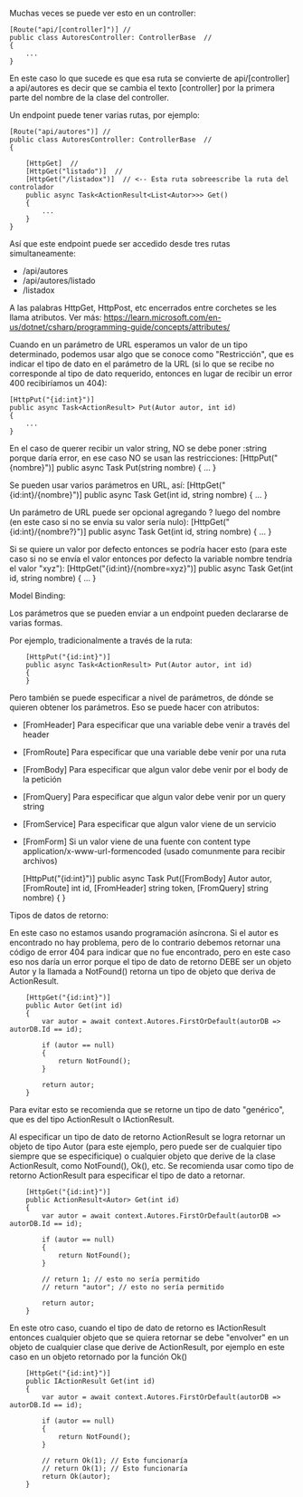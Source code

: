 Muchas veces se puede ver esto en un controller:

    [Route("api/[controller]")] // 
    public class AutoresController: ControllerBase  // 
    {
        ...
    }

En este caso lo que sucede es que esa ruta se convierte de api/[controller] a
api/autores es decir que se cambia el texto [controller] por la primera
parte del nombre de la clase del controller.


Un endpoint puede tener varias rutas, por ejemplo:

    [Route("api/autores")] // 
    public class AutoresController: ControllerBase  // 
    {

        [HttpGet]  // 
        [HttpGet("listado")]  // 
        [HttpGet("/listadox")]  // <-- Esta ruta sobreescribe la ruta del controlador
        public async Task<ActionResult<List<Autor>>> Get()
        {
            ...
        }
    }

Así que este endpoint puede ser accedido desde tres rutas simultaneamente:
- /api/autores
- /api/autores/listado
- /listadox
        
A las palabras HttpGet, HttpPost, etc encerrados entre corchetes se les llama atributos.
Ver más: https://learn.microsoft.com/en-us/dotnet/csharp/programming-guide/concepts/attributes/


Cuando en un parámetro de URL esperamos un valor de un tipo determinado, podemos usar
algo que se conoce como "Restricción", que es indicar el tipo de dato en el parámetro de
la URL (si lo que se recibe no corresponde al tipo de dato requerido, entonces en lugar
de recibir un error 400 recibiríamos un 404):

    [HttpPut("{id:int}")]
    public async Task<ActionResult> Put(Autor autor, int id)
    {
        ...
    }

En el caso de querer recibir un valor string, NO se debe poner :string porque daría error,
en ese caso NO se usan las restricciones:
    [HttpPut("{nombre}")]
    public async Task<ActionResult> Put(string nombre)
    {
        ...
    }

Se pueden usar varios parámetros en URL, así:
    [HttpGet("{id:int}/{nombre}")]
    public async Task<ActionResult> Get(int id, string nombre)
    {
        ...
    }

Un parámetro de URL puede ser opcional agregando ? luego del nombre
(en este caso si no se envía su valor sería nulo):
    [HttpGet("{id:int}/{nombre?}")]
    public async Task<ActionResult> Get(int id, string nombre)
    {
        ...
    }

Si se quiere un valor por defecto entonces se podría hacer esto
(para este caso si no se envía el valor entonces por defecto la variable
nombre tendría el valor "xyz"):
    [HttpGet("{id:int}/{nombre=xyz}")]
    public async Task<ActionResult> Get(int id, string nombre)
    {
        ...
    }

Model Binding:

Los parámetros que se pueden enviar a un endpoint pueden declararse de 
varias formas.

Por ejemplo, tradicionalmente a través de la ruta:

        [HttpPut("{id:int}")]
        public async Task<ActionResult> Put(Autor autor, int id)
        {
        }

Pero también se puede especificar a nivel de parámetros, de dónde se
quieren obtener los parámetros.  Eso se puede hacer con atributos:
- [FromHeader]  Para especificar que una variable debe venir a través del header
- [FromRoute]  Para especificar que una variable debe venir por una ruta
- [FromBody]  Para especificar que algun valor debe venir por el body de la petición
- [FromQuery]  Para especificar que algun valor debe venir por un query string
- [FromService]  Para especificar que algun valor viene de un servicio
- [FromForm]  Si un valor viene de una fuente con content type application/x-www-url-formencoded (usado comunmente para recibir archivos)


    [HttpPut("{id:int}")]
    public async Task<ActionResult> Put([FromBody] Autor autor, [FromRoute] int id, [FromHeader] string token, [FromQuery] string nombre)
    {
    }


Tipos de datos de retorno:

En este caso no estamos usando programación asíncrona. Si el autor es encontrado no hay
problema, pero de lo contrario debemos retornar una código de error 404 para indicar
que no fue encontrado, pero en este caso eso nos daría un error porque el tipo de dato
de retorno DEBE ser un objeto Autor y la llamada a NotFound() retorna un tipo de objeto
que deriva de ActionResult.

        [HttpGet("{id:int}")]
        public Autor Get(int id)
        {
            var autor = await context.Autores.FirstOrDefault(autorDB => autorDB.Id == id);

            if (autor == null)
            {
                return NotFound();
            }

            return autor;
        }

Para evitar esto se recomienda que se retorne un tipo de dato "genérico", que es del tipo
ActionResult o IActionResult.

Al especificar un tipo de dato de retorno ActionResult<T> se logra retornar un objeto de 
tipo Autor (para este ejemplo, pero puede ser de cualquier tipo siempre que se especificique) 
o cualquier objeto que derive de la clase ActionResult, como NotFound(), Ok(), etc.
Se recomienda usar como tipo de retorno ActionResult<T> para especificar el tipo de dato a
retornar.

        [HttpGet("{id:int}")]
        public ActionResult<Autor> Get(int id)
        {
            var autor = await context.Autores.FirstOrDefault(autorDB => autorDB.Id == id);

            if (autor == null)
            {
                return NotFound();
            }

            // return 1; // esto no sería permitido
            // return "autor"; // esto no sería permitido

            return autor;
        }

En este otro caso, cuando el tipo de dato de retorno es IActionResult entonces cualquier objeto
que se quiera retornar se debe "envolver" en un objeto de cualquier clase que derive de ActionResult,
por ejemplo en este caso en un objeto retornado por la función Ok()

        [HttpGet("{id:int}")]
        public IActionResult Get(int id)
        {
            var autor = await context.Autores.FirstOrDefault(autorDB => autorDB.Id == id);

            if (autor == null)
            {
                return NotFound();
            }

            // return Ok(1); // Esto funcionaría
            // return Ok(1); // Esto funcionaría
            return Ok(autor);
        }